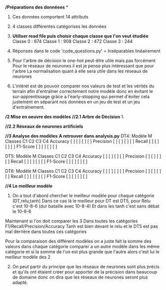 **/Préparations des donnéees** 
* 
1. Ces données comportent 14 attributs
2. 4 classes différentes catégorises les données
3. __Utiliser read file puis choisir chaque classe que l'on veut étudiée__
    Classe 0 : 674
    Classe 1 : 908
    Classe 2 : 472
    Classe 3 : 244



4. Réponses dans le code 'code_questions.py' = Inséparables linéairement 

5.  Pour l'arbre de décision le one-hot peut-être utile mais pas forcément 
    Pour le réseaux de neurones il est je pense plus intéressant que pour l'arbre
    La normalisation quant à elle sera utile dans les réseaux de neurones 

6.  L'intêret est de pouvoir comparer nos valeurs de test et les vérités du terrain 
    afin d'entraîner correctement notre modèle donc en évitant le sur-apprentissage
    grâce a l'early-stopping qui permet d'éviter cela justement en séparant nos 
    données en un jeu de test et un jeu d'entraînement.

**/2 Mise en oeuvre des modèles**
**//2.1 Arbre de Décision**
1. 



**//2.2 Réseaux de neurones artificiels**


**//3 Analyse des modèles**
__A retrouver dans analysis.py__
DT4:
                    Modèle M
Classes      C1      C2      C3      C4
Accuracy    [   ]   [   ]   [   ]   [   ]
Precision   [   ]   [   ]   [   ]   [   ]
Recall      [   ]   [   ]   [   ]   [   ]
F1-Score    [   ]   [   ]   [   ]   [   ]

DT5:
                    Modèle M
Classes      C1      C2      C3      C4
Accuracy    [   ]   [   ]   [   ]   [   ]
Precision   [   ]   [   ]   [   ]   [   ]
Recall      [   ]   [   ]   [   ]   [   ]
F1-Score    [   ]   [   ]   [   ]   [   ]

DT6:
                    Modèle M
Classes      C1      C2      C3      C4
Accuracy    [   ]   [   ]   [   ]   [   ]
Precision   [   ]   [   ]   [   ]   [   ]
Recall      [   ]   [   ]   [   ]   [   ]
F1-Score    [   ]   [   ]   [   ]   [   ]

**//4 Le meilleur modèle**
1. On a tout d'abord chercher le meilleur modèle pour chaque catégorie (DT,relu,tanh)
Dans ce cas là le meilleur pour DT est DT5, pour Relu c'est 10-8-6 (dur bataille avec 10-8-4)
Et dans les tanh c'est sans débat le 10-8-6

Maintenant si l'on doit comparer les 3 
Dans toutes les catégories F1/Recall/Precision/Accuracy
Tanh est bien devant le relu et le DT5 est pas mal derrière dans toutes
ces catégories

Pour la comparaison des différent modèles on a juste fait la somme des valeurs
dans chaque catégorie comparer a un autre modèle dans les même catégorie et si 
la somme de l'un est plus grande que l'autre alors c'est lui le meilleur modèle des 2

2. On peut partir du principe que les réseaux de neurones sont plus précis 
et qu'ils ont étaient créer pour apporter de la précision dans beaucoup de domaine
donc on dira que les réseaux de neurones seront plus adapté.